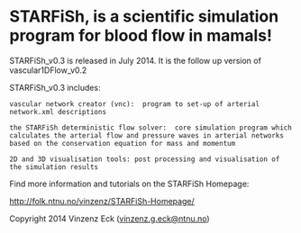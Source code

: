 
STARFiSh, is a scientific simulation program for blood flow in mamals! 
=====================================================================
 
STARFiSh_v0.3 is released in July 2014. It is the follow up version of vascular1DFlow_v0.2 
 
 
 
STARFiSh_v0.3 includes:

    vascular network creator (vnc):  program to set-up of arterial network.xml descriptions
    
    the STARFiSh deterministic flow solver:  core simulation program which calculates the arterial flow and pressure waves in arterial networks based on the conservation equation for mass and momentum
    
    2D and 3D visualisation tools: post processing and visualisation of the simulation results


Find more information and tutorials on the STARFiSh Homepage:

http://folk.ntnu.no/vinzenz/STARFiSh-Homepage/



Copyright 2014 Vinzenz Eck (vinzenz.g.eck@ntnu.no)



